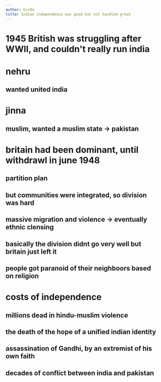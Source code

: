 ```yaml
---
author: Exr0n
title: Indian independence was good but not handled great
---
```


# 1945 British was struggling after WWII, and couldn\'t really run india

# nehru

## wanted united india

# jinna

## muslim, wanted a muslim state -\> pakistan

# britain had been dominant, until withdrawl in june 1948

## partition plan

## but communities were integrated, so division was hard

## massive migration and violence -\> eventually ethnic clensing

## basically the division didnt go very well but britain just left it

## people got paranoid of their neighboors based on religion

# costs of independence

## millions dead in hindu-muslim violence

## the death of the hope of a unified indian identity

## assassination of Gandhi, by an extremist of his own faith

## decades of conflict between india and pakistan
